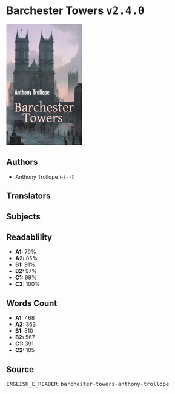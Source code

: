 # Barchester Towers <kbd>v2.4.0</kbd>

![](./cover.medium.jpg "")

## Authors


 - Anthony Trollope <small>(-1 - -1)</small>

## Translators



## Subjects



## Readablility


 - **A1:** 79%
 - **A2:** 85%
 - **B1:** 91%
 - **B2:** 97%
 - **C1:** 99%
 - **C2:** 100%

## Words Count


 - **A1:** 468
 - **A2:** 363
 - **B1:** 510
 - **B2:** 567
 - **C1:** 391
 - **C2:** 105

## Source


<kbd>ENGLISH_E_READER:barchester-towers-anthony-trollope</kbd>

